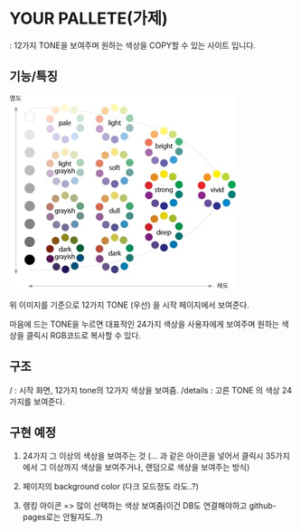 # YOUR PALLETE(가제)

: 12가지 TONE을 보여주며 원하는 색상을 COPY할 수 있는 사이트 입니다.

## 기능/특징

![image2](./assets/image/tone.jpg)

위 이미지를 기준으로 12가지 TONE (우선) 을 시작 페이지에서 보여준다.

마음에 드는 TONE을 누르면 대표적인 24가지 색상을 사용자에게 보여주며 원하는 색상을 클릭시 RGB코드로 복사할 수 있다.

## 구조

/ : 시작 화면, 12가지 tone의 12가지 색상을 보여줌.
/details : 고른 TONE 의 색상 24가지를 보여준다.

## 구현 예정

1. 24가지 그 이상의 색상을 보여주는 것 (... 과 같은 아이콘을 넣어서 클릭시 35가지 에서 그 이상까지 색상을 보여주거나, 랜덤으로 색상을 보여주는 방식)

2. 페이지의 background color (다크 모드정도 라도..?)

3. 랭킹 아이콘 => 많이 선택하는 색상 보여줌(이건 DB도 연결해야하고 github-pages로는 안될지도..?)
